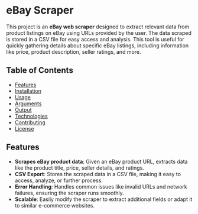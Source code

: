 # eBay Scraper

This project is an **eBay web scraper** designed to extract relevant data from product listings on eBay using URLs provided by the user. The data scraped is stored in a CSV file for easy access and analysis. This tool is useful for quickly gathering details about specific eBay listings, including information like price, product description, seller ratings, and more.

## Table of Contents

- [Features](#features)
- [Installation](#installation)
- [Usage](#usage)
- [Arguments](#arguments)
- [Output](#output)
- [Technologies](#technologies)
- [Contributing](#contributing)
- [License](#license)

## Features

- **Scrapes eBay product data**: Given an eBay product URL, extracts data like the product title, price, seller details, and ratings.
- **CSV Export**: Stores the scraped data in a CSV file, making it easy to access, analyze, or further process.
- **Error Handling**: Handles common issues like invalid URLs and network failures, ensuring the scraper runs smoothly.
- **Scalable**: Easily modify the scraper to extract additional fields or adapt it to similar e-commerce websites.
